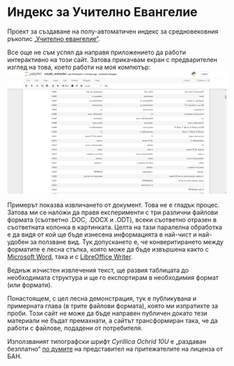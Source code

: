 # Индекс за Учително Евангелие
Проект за създаване на полу-автоматичен индекс за средновековния ръкопис <a href="https://bg.wikipedia.org/wiki/%D0%A3%D1%87%D0%B8%D1%82%D0%B5%D0%BB%D0%BD%D0%BE_%D0%B5%D0%B2%D0%B0%D0%BD%D0%B3%D0%B5%D0%BB%D0%B8%D0%B5">„Учително евангелие“</a>.

Все още не съм успял да направя приложението да работи интерактивно на този сайт. Затова прикачвам екран с предварителен изглед на това, което работи на моя компютър:
<img src="preview.png"/>

Примерът показва извличането от документ. Това не е гладък процес. Затова ми се наложи да правя експерименти с три различни файлови формата (съответно .DOC, .DOCX и .ODT), всеки съответно отразен в съответната колонка в картинката. Целта на тази паралелна обработка е да видя от кой ще бъде изнесена информацията в най-чист и най-удобен за ползване вид. Тук допускането е, че конверитирането между форматите е лесна стъпка, която може да бъде извършена както с <a href="https://products.office.com/word">Microsoft Word</a>, така и с <a href="https://www.libreoffice.org/discover/writer/">LibreOffice Writer</a>.

Веднъж изчистен извлечения текст, ще развия таблицата до необходимата структура и ще го експортирам в необходимия формат (или формати).

Понастоящем, с цел лесна демонстрация, тук е публикувана и примерната глава (в трите файлови формата), която ми изпратихте за проби. Този сайт не може да бъде направен публичен докато тези материали не бъдат премахнати, а сайтът трансформиран така, че да работи с файлове, подадени от потребителя.

Използваният типографски шрифт *Cyrillica Ochrid 10U* е „раздаван безплатно“ <a href="https://osvedomitel.bg/2020/02/prof-totomanova/">по думите</a> на представител на притежателите на лиценза от БАН.
